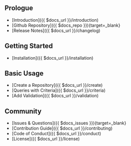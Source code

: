 Prologue
--------
- [Introduction]({{ $docs_url }}/introduction)
- [Github Repository]({{ $docs_repo }}){target=\_blank}
- [Release Notes]({{ $docs_url }}/changelog)

Getting Started
----------------
- [Installation]({{ $docs_url }}/installation)

Basic Usage
-----------
- [Create a Repository]({{ $docs_url }}/create)
- [Queries with Criteria]({{ $docs_url }}/criteria)
- [Add Validation]({{ $docs_url }}/validation)

Community
---------
- [Issues & Questions]({{ $docs_issues }}){target=\_blank}
- [Contribution Guide]({{ $docs_url }}/contributing)
- [Code of Conduct]({{ $docs_url }}/conduct)
- [License]({{ $docs_url }}/license)
